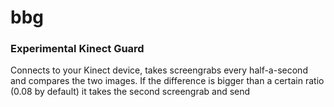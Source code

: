 bbg
===

### Experimental Kinect Guard
Connects to your Kinect device, takes screengrabs every half-a-second and compares the two images. If the difference is bigger than a certain ratio (0.08 by default) it takes the second screengrab and send